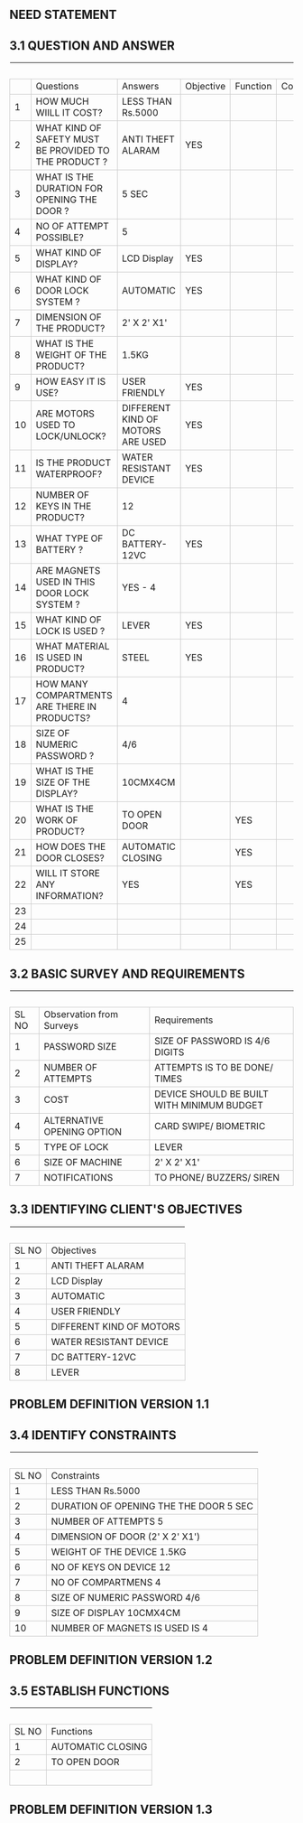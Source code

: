 ##  NEED STATEMENT


##   3.1 QUESTION AND ANSWER
<html>
<body>
<!--StartFragment--><google-sheets-html-origin><style type="text/css"><!--td {border: 1px solid #cccccc;}br {mso-data-placement:same-cell;}--></style>

  |   |   |   |   |  
-- | -- | -- | -- | -- | --
  | Questions | Answers | Objective | Function | Constraint
1 | HOW MUCH WIILL IT COST? | LESS THAN Rs.5000 |   |   |  
2 | WHAT KIND OF SAFETY MUST BE PROVIDED TO THE PRODUCT ? | ANTI THEFT ALARAM | YES |   |  
3 | WHAT IS THE DURATION FOR OPENING THE DOOR ? | 5 SEC |   |   |  
4 | NO OF ATTEMPT POSSIBLE? | 5 |   |   |  
5 | WHAT KIND OF DISPLAY? | LCD Display | YES |   |  
6 | WHAT KIND OF DOOR LOCK SYSTEM ? | AUTOMATIC | YES |   |  
7 | DIMENSION OF THE PRODUCT? | 2' X 2' X1' |   |   |  
8 | WHAT IS THE WEIGHT OF THE PRODUCT? | 1.5KG |   |   |  
9 | HOW EASY IT IS USE? | USER FRIENDLY | YES |   |  
10 | ARE MOTORS USED TO LOCK/UNLOCK? | DIFFERENT KIND OF MOTORS ARE USED | YES |   |  
11 | IS THE PRODUCT WATERPROOF? | WATER RESISTANT DEVICE | YES |   |  
12 | NUMBER OF KEYS  IN THE PRODUCT? | 12 |   |   |  
13 | WHAT TYPE OF BATTERY ? | DC BATTERY-12VC | YES |   |  
14 | ARE MAGNETS USED IN THIS DOOR LOCK SYSTEM ? | YES - 4 |   |   |  
15 | WHAT KIND OF LOCK IS USED ? | LEVER | YES |   |  
16 | WHAT MATERIAL IS USED IN PRODUCT? | STEEL | YES |   |  
17 | HOW MANY COMPARTMENTS ARE THERE IN PRODUCTS? | 4 |   |   |  
18 | SIZE OF NUMERIC PASSWORD ? | 4/6 |   |   |  
19 | WHAT IS THE SIZE OF THE DISPLAY? | 10CMX4CM |   |   |  
20 | WHAT IS THE WORK OF PRODUCT? | TO OPEN DOOR |   | YES |  
21 | HOW DOES THE DOOR CLOSES? | AUTOMATIC CLOSING |   | YES |  
22 | WILL IT STORE ANY INFORMATION? | YES |   | YES |  
23 |   |   |   |   |  
24 |   |   |   |   |  
25 |   |   |   |   |  

<!--EndFragment-->
</body>
</html>

##   3.2 BASIC SURVEY AND REQUIREMENTS
<html>
<body>
<!--StartFragment--><google-sheets-html-origin><style type="text/css"><!--td {border: 1px solid #cccccc;}br {mso-data-placement:same-cell;}--></style>

  |   |  
-- | -- | --
SL NO | Observation from Surveys | Requirements
1 | PASSWORD SIZE | SIZE OF PASSWORD IS 4/6 DIGITS
2 | NUMBER OF ATTEMPTS | ATTEMPTS IS TO BE DONE/ TIMES
3 | COST | DEVICE SHOULD BE BUILT WITH MINIMUM BUDGET
4 | ALTERNATIVE OPENING OPTION | CARD SWIPE/ BIOMETRIC
5 | TYPE OF LOCK | LEVER
6 | SIZE OF MACHINE | 2' X 2' X1'
7 | NOTIFICATIONS | TO PHONE/ BUZZERS/ SIREN

<!--EndFragment-->
</body>
</html>

##   3.3 IDENTIFYING CLIENT'S OBJECTIVES
<html>
<body>
<!--StartFragment--><google-sheets-html-origin><style type="text/css"><!--td {border: 1px solid #cccccc;}br {mso-data-placement:same-cell;}--></style>

  |  
-- | --
SL NO | Objectives
1 | ANTI THEFT ALARAM
2 | LCD Display
3 | AUTOMATIC
4 | USER FRIENDLY
5 | DIFFERENT KIND OF MOTORS
6 | WATER RESISTANT DEVICE
7 | DC BATTERY-12VC
8 | LEVER

<!--EndFragment-->
</body>
</html>

##   PROBLEM DEFINITION VERSION 1.1

##   3.4 IDENTIFY CONSTRAINTS
<html>
<body>
<!--StartFragment--><google-sheets-html-origin><style type="text/css"><!--td {border: 1px solid #cccccc;}br {mso-data-placement:same-cell;}--></style>

  |  
-- | --
SL NO | Constraints
1 | LESS THAN Rs.5000
2 | DURATION OF OPENING THE THE DOOR 5 SEC
3 | NUMBER OF ATTEMPTS 5
4 | DIMENSION OF DOOR (2' X 2' X1')
5 | WEIGHT OF THE DEVICE 1.5KG
6 | NO OF KEYS ON DEVICE 12
7 | NO OF COMPARTMENS 4
8 | SIZE OF NUMERIC PASSWORD 4/6
9 | SIZE OF DISPLAY 10CMX4CM
10 | NUMBER OF MAGNETS IS USED IS 4

<!--EndFragment-->
</body>
</html>

##   PROBLEM DEFINITION VERSION 1.2  

##   3.5 ESTABLISH FUNCTIONS
<html>
<body>
<!--StartFragment--><google-sheets-html-origin><style type="text/css"><!--td {border: 1px solid #cccccc;}br {mso-data-placement:same-cell;}--></style>

  |  
-- | --
SL NO | Functions
1 | AUTOMATIC CLOSING
2 | TO OPEN DOOR
  |  

<!--EndFragment-->
</body>
</html>

##   PROBLEM DEFINITION VERSION 1.3